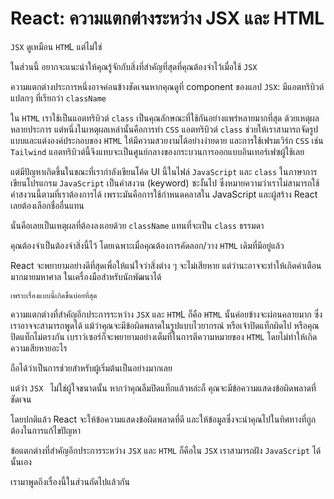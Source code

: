 # React: ความแตกต่างระหว่าง JSX และ HTML

`JSX` ดูเหมือน `HTM`L แต่ไม่ใช่

ในส่วนนี้ อยากจะแนะนำให้คุณรู้จักกับสิ่งที่สำคัญที่สุดที่คุณต้องจำไว้เมื่อใช้ `JSX`

ความแตกต่างประการหนึ่งอาจค่อนข้างชัดเจนหากคุณดูที่ component ของแอป `JSX`: มีแอตทริบิวต์แปลกๆ ที่เรียกว่า `className`

ใน `HTML` เราใช้เป็นแอตทริบิวต์ `class` เป็นคุณลักษณะที่ใช้กันอย่างแพร่หลายมากที่สุด ด้วยเหตุผลหลายประการ แต่หนึ่งในเหตุผลเหล่านั้นคือการทำ `CSS` แอตทริบิวต์ `class` ช่วยให้เราสามารถจัดรูปแบบและแต่งองค์ประกอบของ `HTML` ให้มีความสวยงามได้อย่างง่ายดาย และการใช้เฟรมเวิร์ก `CSS` เช่น `Tailwind` แอตทริบิวต์นี้จึงแทบจะเป็นศูนย์กลางของกระบวนการออกแบบอินเทอร์เฟซผู้ใช้เลย

แต่มีปัญหาเกิดขึ้นในขณะที่เรากำลังเขียนโค้ด UI นี้ในไฟล์ `JavaScript` และ `class` ในภาษาการเขียนโปรแกรม `JavaScript` เป็นคำสงวน (keyword) ซะงั้นไป ซึ่งหมายความว่าเราไม่สามารถใช้คำสงวนนี้ตามที่เราต้องการได้ เพราะมันคือการใช้กำหนดคลาสใน JavaScript และผู้สร้าง React เลยต้องเลือกชื่ออื่นแทน

นั่นคือเลยเป็นเหตุผลที่ต้องลงเอยด้วย `className` แทนที่จะเป็น `class` ธรรมดา

คุณต้องจำเป็นต้องจำสิ่งนี้ไว้ โดยเฉพาะเมื่อคุณต้องการคัดลอก/วาง `HTML` เดิมที่มีอยู่แล้ว

React จะพยายามอย่างดีที่สุดเพื่อให้แน่ใจว่าสิ่งต่าง ๆ จะไม่เสียหาย แต่ว่านะอาจจะทำให้เกิดคำเตือนมากมายมหาศาล ในเครื่องมือสำหรับนักพัฒนาได้

`เพราะเรื่องแบบนี้เกิดขึ้นบ่อยที่สุด`

ความแตกต่างที่สำคัญอีกประการระหว่าง `JSX` และ `HTM`L ก็คือ `HTML` นั้นค่อยข้างจะผ่อนคลายมาก ซึ่งเราอาจจะสามารถพูดได้ แม้ว่าคุณจะมีข้อผิดพลาดในรูปแบบไวยากรณ์ หรือเจ้าปิดแท็กผิดไป หรือคุณปิดแท็กไม่ตรงกัน เบราว์เซอร์ก็จะพยายามอย่างเต็มที่ในการตีความหมายของ `HTML` โดยไม่ทำให้เกิดความเสียหายอะไร

ถือได้ว่าเป็นการช่วยสำหรับผู้เริ่มต้นเป็นอย่างมากเลย

แต่ว่า `JSX ` ไม่ใช่ผู้ใจขนาดนั้น หากว่าคุณลืมปิดแท็กแล้วหล่ะก็ คุณจะมีข้อความแสดงข้อผิดพลาดที่ชัดเจน

โดยปกติแล้ว React จะให้ข้อความแสดงข้อผิดพลาดที่ดี และให้ข้อมูลซึ่งจะนำคุณไปในทิศทางที่ถูกต้องในการแก้ไขปัญหา

ข้อแตกต่างที่สำคัญอีกประการระหว่าง `JSX` และ `HTML` ก็คือใน `JSX` เราสามารถฝัง `JavaScript` ได้นั้นเอง

เรามาพูดถึงเรื่องนี้ในส่วนถัดไปแล้วกัน
